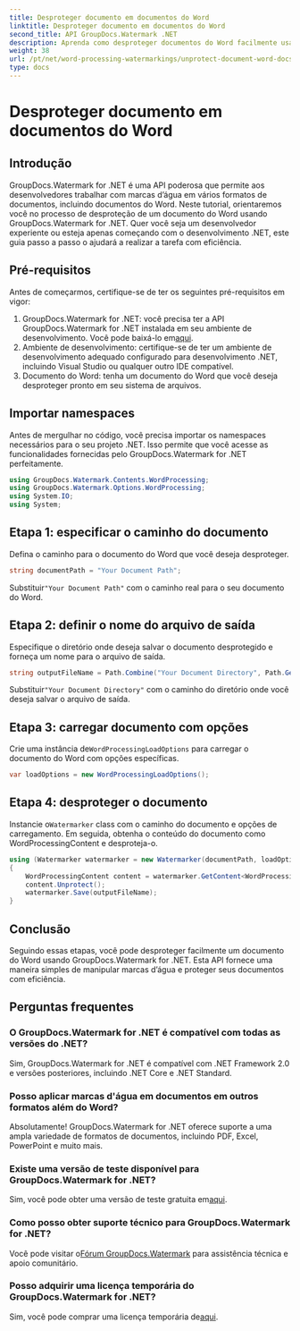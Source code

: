```yaml
---
title: Desproteger documento em documentos do Word
linktitle: Desproteger documento em documentos do Word
second_title: API GroupDocs.Watermark .NET
description: Aprenda como desproteger documentos do Word facilmente usando GroupDocs.Watermark for .NET. Siga nosso guia passo a passo.
weight: 38
url: /pt/net/word-processing-watermarkings/unprotect-document-word-docs/
type: docs
---
```

# Desproteger documento em documentos do Word

## Introdução
GroupDocs.Watermark for .NET é uma API poderosa que permite aos desenvolvedores trabalhar com marcas d’água em vários formatos de documentos, incluindo documentos do Word. Neste tutorial, orientaremos você no processo de desproteção de um documento do Word usando GroupDocs.Watermark for .NET. Quer você seja um desenvolvedor experiente ou esteja apenas começando com o desenvolvimento .NET, este guia passo a passo o ajudará a realizar a tarefa com eficiência.
## Pré-requisitos
Antes de começarmos, certifique-se de ter os seguintes pré-requisitos em vigor:
1.  GroupDocs.Watermark for .NET: você precisa ter a API GroupDocs.Watermark for .NET instalada em seu ambiente de desenvolvimento. Você pode baixá-lo em[aqui](https://releases.groupdocs.com/Watermark/net/).
2. Ambiente de desenvolvimento: certifique-se de ter um ambiente de desenvolvimento adequado configurado para desenvolvimento .NET, incluindo Visual Studio ou qualquer outro IDE compatível.
3. Documento do Word: tenha um documento do Word que você deseja desproteger pronto em seu sistema de arquivos.

## Importar namespaces
Antes de mergulhar no código, você precisa importar os namespaces necessários para o seu projeto .NET. Isso permite que você acesse as funcionalidades fornecidas pelo GroupDocs.Watermark for .NET perfeitamente.
```csharp
using GroupDocs.Watermark.Contents.WordProcessing;
using GroupDocs.Watermark.Options.WordProcessing;
using System.IO;
using System;
```
## Etapa 1: especificar o caminho do documento
Defina o caminho para o documento do Word que você deseja desproteger.
```csharp
string documentPath = "Your Document Path";
```
 Substituir`"Your Document Path"` com o caminho real para o seu documento do Word.
## Etapa 2: definir o nome do arquivo de saída
Especifique o diretório onde deseja salvar o documento desprotegido e forneça um nome para o arquivo de saída.
```csharp
string outputFileName = Path.Combine("Your Document Directory", Path.GetFileName(documentPath));
```
 Substituir`"Your Document Directory"` com o caminho do diretório onde você deseja salvar o arquivo de saída.
## Etapa 3: carregar documento com opções
 Crie uma instância de`WordProcessingLoadOptions` para carregar o documento do Word com opções específicas.
```csharp
var loadOptions = new WordProcessingLoadOptions();
```
## Etapa 4: desproteger o documento
 Instancie o`Watermarker` class com o caminho do documento e opções de carregamento. Em seguida, obtenha o conteúdo do documento como WordProcessingContent e desproteja-o.
```csharp
using (Watermarker watermarker = new Watermarker(documentPath, loadOptions))
{
    WordProcessingContent content = watermarker.GetContent<WordProcessingContent>();
    content.Unprotect();
    watermarker.Save(outputFileName);
}
```

## Conclusão
Seguindo essas etapas, você pode desproteger facilmente um documento do Word usando GroupDocs.Watermark for .NET. Esta API fornece uma maneira simples de manipular marcas d’água e proteger seus documentos com eficiência.
## Perguntas frequentes
### O GroupDocs.Watermark for .NET é compatível com todas as versões do .NET?
Sim, GroupDocs.Watermark for .NET é compatível com .NET Framework 2.0 e versões posteriores, incluindo .NET Core e .NET Standard.
### Posso aplicar marcas d'água em documentos em outros formatos além do Word?
Absolutamente! GroupDocs.Watermark for .NET oferece suporte a uma ampla variedade de formatos de documentos, incluindo PDF, Excel, PowerPoint e muito mais.
### Existe uma versão de teste disponível para GroupDocs.Watermark for .NET?
 Sim, você pode obter uma versão de teste gratuita em[aqui](https://releases.groupdocs.com/).
### Como posso obter suporte técnico para GroupDocs.Watermark for .NET?
 Você pode visitar o[Fórum GroupDocs.Watermark](https://forum.groupdocs.com/c/watermark/19) para assistência técnica e apoio comunitário.
### Posso adquirir uma licença temporária do GroupDocs.Watermark for .NET?
 Sim, você pode comprar uma licença temporária de[aqui](https://purchase.groupdocs.com/temporary-license/).